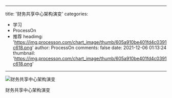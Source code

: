 
---
title: '财务共享中心架构演变'
categories: 
 - 学习
 - ProcessOn
 - 推荐
headimg: 'https://img.processon.com/chart_image/thumb/605a910be401fd4c0391c618.png'
author: ProcessOn
comments: false
date: 2021-12-06 01:13:24
thumbnail: 'https://img.processon.com/chart_image/thumb/605a910be401fd4c0391c618.png'
---

<div>   
<img class="thumb" alt="财务共享中心架构演变" src="https://img.processon.com/chart_image/thumb/605a910be401fd4c0391c618.png" referrerpolicy="no-referrer">
<p>财务共享中心架构演变</p>  
</div>
            